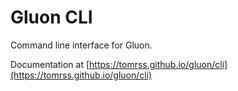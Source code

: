 # Gluon CLI

Command line interface for Gluon.

Documentation at [https://tomrss.github.io/gluon/cli](https://tomrss.github.io/gluon/cli)
